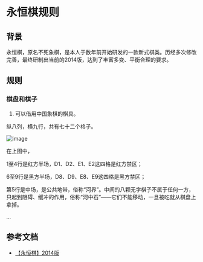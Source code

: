 永恒棋规则
===

## 背景

永恒棋，原名不死象棋，是本人于数年前开始研发的一款新式棋类。历经多次修改完善，最终研制出当前的2014版，达到了丰富多变、平衡合理的要求。

## 规则

### 棋盘和棋子

1. 可以借用中国象棋的棋具。

纵八列，横九行，共有七十二个格子。 

![image](https://cloud.githubusercontent.com/assets/536587/6522372/3a64b960-c41f-11e4-9db7-422f14bfb35c.png)

在上图中， 

1至4行是红方半场，D1、D2、E1、E2这四格是红方禁区； 

6至9行是黑方半场，D8、D9、E8、E9这四格是黑方禁区； 

第5行是中场，是公共地带，俗称“河界”。中间的八颗无字棋子不属于任何一方，只起到阻碍、缓冲的作用，俗称“河中石”——它们不能移动，一旦被吃就从棋盘上拿掉。 

...

## 参考文档

+ [【永恒棋】2014版](http://tieba.baidu.com/p/2841756065)
